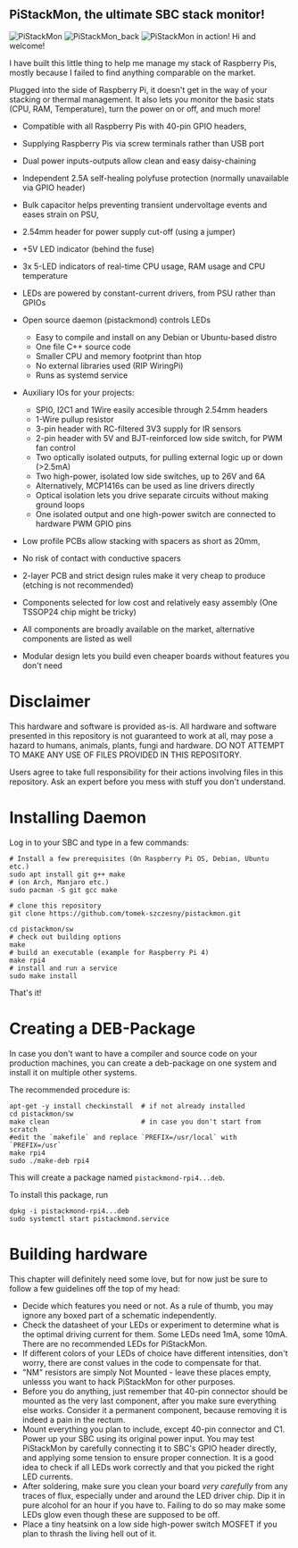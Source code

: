 ## PiStackMon, the ultimate SBC stack monitor!
![PiStackMon](https://user-images.githubusercontent.com/44300715/109698341-99742e80-7b8f-11eb-9cdc-f40a1635fd28.png)
![PiStackMon_back](https://user-images.githubusercontent.com/44300715/109701973-ef4ad580-7b93-11eb-8436-c49a15260953.png)
![PiStackMon in action!](https://user-images.githubusercontent.com/44300715/109698544-ce808100-7b8f-11eb-84a5-de4d42992064.jpg)
Hi and welcome!

I have built this little thing to help me manage my stack of Raspberry Pis, mostly because I failed to find anything comparable on the market.

Plugged into the side of Raspberry Pi, it doesn't get in the way of your stacking or thermal management.
It also lets you monitor the basic stats (CPU, RAM, Temperature), turn the power on or off, and much more!

- Compatible with all Raspberry Pis with 40-pin GPIO headers,
- Supplying Raspberry Pis via screw terminals rather than USB port
- Dual power inputs-outputs allow clean and easy daisy-chaining
- Independent 2.5A self-healing polyfuse protection (normally unavailable via GPIO header)
- Bulk capacitor helps preventing transient undervoltage events and eases strain on PSU,
- 2.54mm header for power supply cut-off (using a jumper)
- +5V LED indicator (behind the fuse)

- 3x 5-LED indicators of real-time CPU usage, RAM usage and CPU temperature
- LEDs are powered by constant-current drivers, from PSU rather than GPIOs
- Open source daemon (pistackmond) controls LEDs
	- Easy to compile and install on any Debian or Ubuntu-based distro
	- One file C++ source code
	- Smaller CPU and memory footprint than htop
	- No external libraries used (RIP WiringPi)
	- Runs as systemd service

- Auxiliary IOs for your projects:
	- SPI0, I2C1 and 1Wire easily accesible through 2.54mm headers
	- 1-Wire pullup resistor
	- 3-pin header with RC-filtered 3V3 supply for IR sensors
	- 2-pin header with 5V and BJT-reinforced low side switch, for PWM fan control
	- Two optically isolated outputs, for pulling external logic up or down (>2.5mA)
	- Two high-power, isolated low side switches, up to 26V and 6A
	- Alternatively, MCP1416s can be used as line drivers directly
	- Optical isolation lets you drive separate circuits without making ground loops
	- One isolated output and one high-power switch are connected to hardware PWM GPIO pins

- Low profile PCBs allow stacking with spacers as short as 20mm,
- No risk of contact with conductive spacers
- 2-layer PCB and strict design rules make it very cheap to produce (etching is not recommended)
- Components selected for low cost and relatively easy assembly (One TSSOP24 chip might be tricky)
- All components are broadly available on the market, alternative components are listed as well
- Modular design lets you build even cheaper boards without features you don't need

# Disclaimer
This hardware and software is provided as-is.
All hardware and software presented in this repository is not guaranteed to work at all, may pose a hazard to humans, animals, plants, fungi and hardware.
DO NOT ATTEMPT TO MAKE ANY USE OF FILES PROVIDED IN THIS REPOSITORY.

Users agree to take full responsibility for their actions involving files in this repository.
Ask an expert before you mess with stuff you don't understand.

# Installing Daemon

Log in to your SBC and type in a few commands:

```
# Install a few prerequisites (On Raspberry Pi OS, Debian, Ubuntu etc.)
sudo apt install git g++ make
# (on Arch, Manjaro etc.)
sudo pacman -S git gcc make

# clone this repository
git clone https://github.com/tomek-szczesny/pistackmon.git

cd pistackmon/sw
# check out building options
make
# build an executable (example for Raspberry Pi 4)
make rpi4
# install and run a service
sudo make install
```

That's it!

# Creating a DEB-Package

In case you don't want to have a compiler and source code on your
production machines, you can create a deb-package on one system and
install it on multiple other systems.

The recommended procedure is:

    apt-get -y install checkinstall  # if not already installed
    cd pistackmon/sw
    make clean                       # in case you don't start from scratch
    #edit the `makefile` and replace `PREFIX=/usr/local` with `PREFIX=/usr`
    make rpi4
    sudo ./make-deb rpi4

This will create a package named `pistackmond-rpi4...deb`.

To install this package, run

    dpkg -i pistackmond-rpi4...deb
    sudo systemctl start pistackmond.service


# Building hardware

This chapter will definitely need some love, but for now just be sure to follow a few guidelines off the top of my head:
- Decide which features you need or not. As a rule of thumb, you may ignore any boxed part of a schematic independently.
- Check the datasheet of your LEDs or experiment to determine what is the optimal driving current for them. Some LEDs need 1mA, some 10mA. There are no recommended LEDs for PiStackMon.
- If different colors of your LEDs of choice have different intensities, don't worry, there are const values in the code to compensate for that.
- "NM" resistors are simply Not Mounted - leave these places empty, unlesss you want to hack PiStackMon for other purposes.
- Before you do anything, just remember that 40-pin connector should be mounted as the very last component, after you make sure everything else works. Consider it a permanent component, because removing it is indeed a pain in the rectum.
- Mount everything you plan to include, except 40-pin connector and C1. Power up your SBC using its original power input. You may test PiStackMon by carefully connecting it to SBC's GPIO header directly, and applying some tension to ensure proper connection. It is a good idea to check if all LEDs work correctly and that you picked the right LED currents.
- After soldering, make sure you clean your board _very carefully_ from any traces of flux, especially under and around the LED driver chip. Dip it in pure alcohol for an hour if you have to. Failing to do so may make some LEDs glow even though these are supposed to be off.
- Place a tiny heatsink on a low side high-power switch MOSFET if you plan to thrash the living hell out of it.


